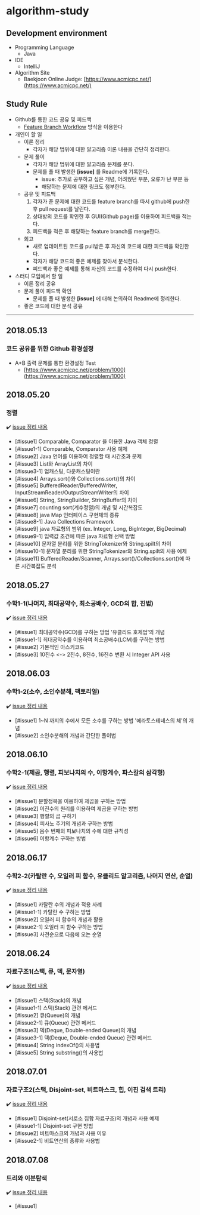 # algorithm-study

## Development environment
* Programming Language
    * Java
* IDE
    * IntelliJ
* Algorithm Site
    * Baekjoon Online Judge: [https://www.acmicpc.net/](https://www.acmicpc.net/)
    

## Study Rule
* Github를 통한 코드 공유 및 피드백
    * [Feature Branch Workflow](https://gmlwjd9405.github.io/2017/10/27/how-to-collaborate-on-GitHub-1.html) 방식을 이용한다
* 개인이 할 일
    * 이론 정리
        * 각자가 해당 범위에 대한 알고리즘 이론 내용을 간단히 정리한다.
    * 문제 풀이
        * 각자가 해당 범위에 대한 알고리즘 문제를 푼다.
        * 문제를 풀 때 발생한 **[issue]** 를 Readme에 기록한다.
            * issue: 추가로 공부하고 싶은 개념, 어려웠던 부분, 오류가 난 부분 등
            * 해당하는 문제에 대한 링크도 첨부한다.
    * 공유 및 피드백
        1. 각자가 푼 문제에 대한 코드를 feature branch를 따서 github에 push한 후 pull request를 날린다.
        2. 상대방의 코드를 확인한 후 GUI(Github page)를 이용하여 피드백을 적는다.
        3. 피드백을 적은 후 해당하는 feature branch를 merge한다.
    * 회고
        * 새로 업데이트된 코드를 pull받은 후 자신의 코드에 대한 피드백을 확인한다.
        * 각자가 해당 코드의 좋은 예제를 찾아서 분석한다.
        * 피드백과 좋은 예제를 통해 자신의 코드를 수정하여 다시 push한다.
* 스터디 모임에서 할 일
    * 이론 정리 공유
    * 문제 풀이 피드백 확인
        * 문제를 풀 때 발생한 **[issue]** 에 대해 논의하여 Readme에 정리한다.
    * 좋은 코드에 대한 분석 공유

---

## 2018.05.13
### 코드 공유를 위한 Github 환경설정 
* A+B 출력 문제를 통한 환경설정 Test 
    * [https://www.acmicpc.net/problem/1000](https://www.acmicpc.net/problem/1000)

## 2018.05.20
### 정렬
:heavy_check_mark: [issue 정리 내용](/contents/180520.md)
* [#issue1] Comparable, Comparator 을 이용한 Java 객체 정렬
* [#issue1-1] Comparable, Comparator 사용 예제
* [#issue2] Java 언어를 이용하여 정렬할 때 시간초과 문제
* [#issue3] List와 ArrayList의 차이
* [#issue3-1] 업캐스팅, 다운캐스팅이란
* [#issue4] Arrays.sort()와 Collections.sort()의 차이
* [#issue5] BufferedReader/BufferedWriter, InputStreamReader/OutputStreamWriter의 차이
* [#issue6] String, StringBuilder, StringBuffer의 차이
* [#issue7] counting sort(계수정렬)의 개념 및 시간복잡도
* [#issue8] java Map 인터페이스 구현체의 종류
* [#issue8-1] Java Collections Framework
* [#issue9] java 자료형의 범위 (ex. Integer, Long, BigInteger, BigDecimal)
* [#issue9-1] 입력값 조건에 따른 java 자료형 선택 방법
* [#issue10] 문자열 분리를 위한 StringTokenizer와 String.spilt의 차이
* [#issue10-1] 문자열 분리를 위한 StringTokenizer와 String.spilt의 사용 예제
* [#issue11] BufferedReader/Scanner, Arrays.sort()/Collections.sort()에 따른 시간복잡도 분석

## 2018.05.27
### 수학1-1(나머지, 최대공약수, 최소공배수, GCD의 합, 진법)
:heavy_check_mark: [issue 정리 내용](/contents/180527.md)
* [#issue1] 최대공약수(GCD)를 구하는 방법 '유클리드 호제법'의 개념
* [#issue1-1] 최대공약수를 이용하여 최소공배수(LCM)를 구하는 방법 
* [#issue2] 기본적인 아스키코드
* [#issue3] 10진수 <-> 2진수, 8진수, 16진수 변환 시 Integer API 사용

## 2018.06.03
### 수학1-2(소수, 소인수분해, 팩토리얼)
:heavy_check_mark: [issue 정리 내용](/contents/180603.md)
* [#issue1] 1~N 까지의 수에서 모든 소수를 구하는 방법 '에라토스테네스의 체'의 개념 
* [#issue2] 소인수분해의 개념과 간단한 풀이법

## 2018.06.10
### 수학2-1(제곱, 행렬, 피보나치의 수, 이항계수, 파스칼의 삼각형)
:heavy_check_mark: [issue 정리 내용](/contents/180610.md)
* [#issue1] 분할정복을 이용하여 제곱을 구하는 방법 
* [#issue2] 이진수의 원리를 이용하여 제곱을 구하는 방법
* [#issue3] 행렬의 곱 구하기
* [#issue4] 피사노 주기의 개념과 구하는 방법
* [#issue5] 음수 번째의 피보나치의 수에 대한 규칙성
* [#issue6] 이항계수 구하는 방법

## 2018.06.17
### 수학2-2(카탈란 수, 오일러 피 함수, 유클리드 알고리즘, 나머지 연산, 순열)
:heavy_check_mark: [issue 정리 내용](/contents/180617.md)
* [#issue1] 카탈란 수의 개념과 적용 사례
* [#issue1-1] 카탈란 수 구하는 방법
* [#issue2] 오일러 피 함수의 개념과 활용
* [#issue2-1] 오일러 피 함수 구하는 방법
* [#issue3] 사전순으로 다음에 오는 순열

## 2018.06.24
### 자료구조1(스택, 큐, 덱, 문자열)
:heavy_check_mark: [issue 정리 내용](/contents/180624.md)
* [#issue1] 스택(Stack)의 개념
* [#issue1-1] 스택(Stack) 관련 메서드
* [#issue2] 큐(Queue)의 개념
* [#issue2-1] 큐(Queue) 관련 메서드
* [#issue3] 덱(Deque, Double-ended Queue)의 개념
* [#issue3-1] 덱(Deque, Double-ended Queue) 관련 메서드
* [#issue4] String indexOf()의 사용법
* [#issue5] String substring()의 사용법

## 2018.07.01
### 자료구조2(스택, Disjoint-set, 비트마스크, 힙, 이진 검색 트리)
:heavy_check_mark: [issue 정리 내용](/contents/180701.md)
* [#issue1] Disjoint-set(서로소 집합 자료구조)의 개념과 사용 예제
* [#issue1-1] Disjoint-set 구현 방법
* [#issue2] 비트마스크의 개념과 사용 이유
* [#issue2-1] 비트연산의 종류와 사용법

## 2018.07.08
### 트리와 이분탐색
:heavy_check_mark: [issue 정리 내용](/contents/180708.md)
* [#issue1] 